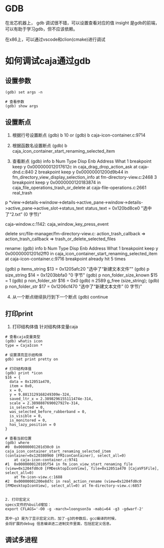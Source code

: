 # GDB
在龙芯机器上，
gdb 调试很不错，可以设置查看对应的值
insight 是gdb的前端，可以有助于学习gdb，但不应该依赖。


在x86上，可以通过vscode和clion(cmake)进行调试

# 如何调试caja通过gdb
## 设置参数
```
(gdb) set args -n

# 查看参数
(gdb) show args
```

## 设置断点
1) 根据行号设置断点
(gdb) b 10
or
(gdb) b caja-icon-container.c:9714

2) 根据函数名设置断点
(gdb) b caja_icon_container_start_renaming_selected_item

3) 查看断点
(gdb) info b
Num     Type           Disp Enb Address            What
1       breakpoint     keep y   0x000000012017612c in caja_drag_drop_action_ask at caja-dnd.c:840
2       breakpoint     keep y   0x00000001200d9b44 in fm_directory_view_display_selection_info at fm-directory-view.c:2468
3       breakpoint     keep y   0x0000000120183874 in caja_file_operations_trash_or_delete at caja-file-operations.c:2661
real_trash

p *view->details->window->details->active_pane->window->details->active_pane->active_slot->status_text 
status_text = 0x120bd8ce0 "选中了“2.txt” (0 字节)"

caja-window.c:1142: caja_window_key_press_event



delete
src/file-manager/fm-directory-view.c:
action_trash_callback => action_trash_callback
=> trash_or_delete_selected_files


rename:
(gdb) info b
Num     Type           Disp Enb Address            What
1       breakpoint     keep y   0x00000001201d2ff0 in caja_icon_container_start_renaming_selected_item at caja-icon-container.c:9716
	breakpoint already hit 5 times


(gdb) p items_string 
$13 = 0x1205afc20 "选中了“新建文本文件”"
(gdb) p size_string
$14 = 0x1203bbfa0 "0 字节"
(gdb) p non_folder_size_known 
$15 = 1
(gdb) p  non_folder_str
$16 = 0x0
(gdb) n
2589                g_free (size_string);
(gdb) p non_folder_str 
$17 = 0x1206cf470 "选中了“新建文本文件” (0 字节)"

4) 从一个断点继续执行到下一个断点
(gdb) continue


## 打印print
1. 打印结构体值
针对结构体变量caja
```
# 查看caja变量类型
(gdb) whatis icon
type = CajaIcon *

# 设置漂亮显示结构体
gdb) set print pretty on

# 打印结构体值
(gdb) print *icon
$16 = {
  data = 0x12051a470,
  item = 0x0,
  x = 0,
  y = 9.8813129168249309e-324,
  saved_ltr_x = 2.3898296155111474e-314,
  scale = 2.3898887690027927e-314,
  is_selected = 0,
  was_selected_before_rubberband = 0,
  is_visible = 0,
  is_monitored = 0,
  has_lazy_position = 0
}

# 查看当前位置
(gdb) where
#0  0x00000001201d30c0 in caja_icon_container_start_renaming_selected_item (container=0x120380960 [FMIconContainer], select_all=0)
    at caja-icon-container.c:9741
#1  0x0000000120105f54 in fm_icon_view_start_renaming_file (view=0x1204fd0c0 [FMDesktopIconView], file=0x12051a470 [CajaVFSFile], select_all=0)
    at fm-icon-view.c:1688
#2  0x00000001200e8d7c in real_action_rename (view=0x1204fd0c0 [FMDesktopIconView], select_all=0) at fm-directory-view.c:6857


2. 打印宏定义
specs文件的%build增加：
export CFLAGS='-O0 -g -march=loongson3a -mabi=64 -g3 -gdwarf-2'

其中-g3 是为了显示宏定义的，加了-g3的参数后，gcc编译的时候，
会将扩展的debug 信息编译进二进制文件里面，包括宏定义信息。
```

## 调试多进程

